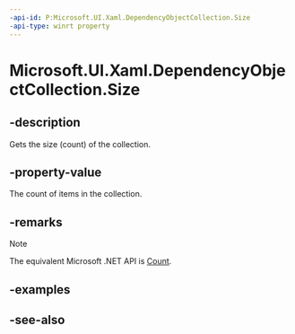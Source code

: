 ```yaml
---
-api-id: P:Microsoft.UI.Xaml.DependencyObjectCollection.Size
-api-type: winrt property
---
```


<!-- Property syntax
public uint Size { get; }
-->

# Microsoft.UI.Xaml.DependencyObjectCollection.Size

## -description
Gets the size (count) of the collection.

## -property-value
The count of items in the collection.

## -remarks
> [!NOTE]
> The equivalent Microsoft .NET  API is [Count](dependencyobjectcollection_count.md).

## -examples

## -see-also

